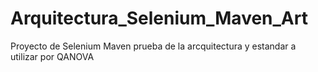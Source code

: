 # Arquitectura_Selenium_Maven_Art
Proyecto de Selenium Maven prueba de la arcquitectura y estandar a utilizar por QANOVA
